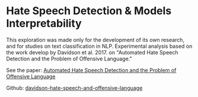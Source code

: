# Hate Speech Detection & Models Interpretability


This exploration was made only for the development of its own research, and for studies on text classification in NLP.
Experimental analysis based on the work develop by Davidson et al. 2017. on "Automated Hate Speech Detection and the Problem of Offensive Language."

See the paper: [Automated Hate Speech Detection and the Problem of Offensive Language](https://arxiv.org/pdf/1703.04009.pdf)

Github: [davidson-hate-speech-and-offensive-language](https://github.com/t-davidson/hate-speech-and-offensive-language)